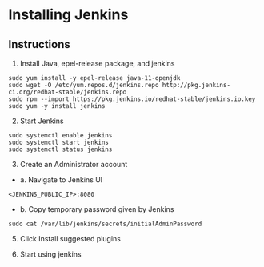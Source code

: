 # Installing Jenkins

## Instructions

1. Install Java, epel-release package, and jenkins

```
sudo yum install -y epel-release java-11-openjdk
sudo wget -O /etc/yum.repos.d/jenkins.repo http://pkg.jenkins-ci.org/redhat-stable/jenkins.repo
sudo rpm --import https://pkg.jenkins.io/redhat-stable/jenkins.io.key
sudo yum -y install jenkins
```

2. Start Jenkins

```
sudo systemctl enable jenkins
sudo systemctl start jenkins
sudo systemctl status jenkins
```

3. Create an Administrator account
- a. Navigate to Jenkins UI

```
<JENKINS_PUBLIC_IP>:8080
```

- b. Copy temporary password given by Jenkins

```
sudo cat /var/lib/jenkins/secrets/initialAdminPassword
```

5. Click Install suggested plugins

6. Start using jenkins